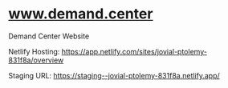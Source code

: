 # www.demand.center
Demand Center Website

Netlify Hosting: https://app.netlify.com/sites/jovial-ptolemy-831f8a/overview

Staging URL: https://staging--jovial-ptolemy-831f8a.netlify.app/
